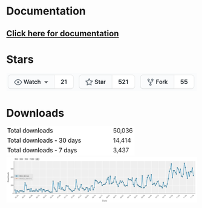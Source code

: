 # Documentation
## [Click here for documentation](https://edatechreport.github.io/edax/)

# Stars
![stars](../stars.png)

# Downloads
![total downloads](../total_downloads.png)
![daily downloads](../daily_downloads.png)
